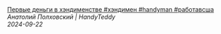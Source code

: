 <!--2024-09-22 14:26:33-->
<div class="yb">
  <a class="nodecor" href="/posts.html?rabota/pervye_dengi_v_hendimenstve_hendimen_handyman_rabotavssha">
    <img class="preview" data-videoid="w27Jmx-ICyY" src="https://i4.ytimg.com/vi/w27Jmx-ICyY/hqdefault.jpg" align="middle" alt="">
  </a>
  <div class="inlbl text">
    <a class="nodecor" href="/posts.html?rabota/pervye_dengi_v_hendimenstve_hendimen_handyman_rabotavssha">Первые деньги в хэндименстве #хэндимен #handyman #работавсша</a><br>
    <i class="smaller2">Анатолий Полховский | HandyTeddy </i><br>
    <i class="smaller3">2024-09-22</i>
  </div>
</div>
